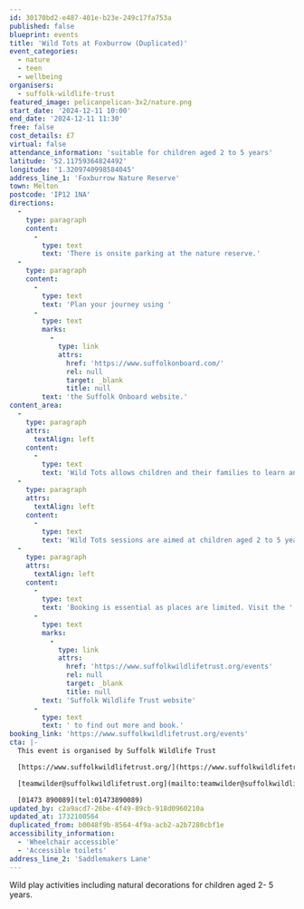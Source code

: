 ```yaml
---
id: 30170bd2-e487-401e-b23e-249c17fa753a
published: false
blueprint: events
title: 'Wild Tots at Foxburrow (Duplicated)'
event_categories:
  - nature
  - teen
  - wellbeing
organisers:
  - suffolk-wildlife-trust
featured_image: pelicanpelican-3x2/nature.png
start_date: '2024-12-11 10:00'
end_date: '2024-12-11 11:30'
free: false
cost_details: £7
virtual: false
attendance_information: 'suitable for children aged 2 to 5 years'
latitude: '52.11759364824492'
longitude: '1.3209740998584045'
address_line_1: 'Foxburrow Nature Reserve'
town: Melton
postcode: 'IP12 1NA'
directions:
  -
    type: paragraph
    content:
      -
        type: text
        text: 'There is onsite parking at the nature reserve.'
  -
    type: paragraph
    content:
      -
        type: text
        text: 'Plan your journey using '
      -
        type: text
        marks:
          -
            type: link
            attrs:
              href: 'https://www.suffolkonboard.com/'
              rel: null
              target: _blank
              title: null
        text: 'the Suffolk Onboard website.'
content_area:
  -
    type: paragraph
    attrs:
      textAlign: left
    content:
      -
        type: text
        text: 'Wild Tots allows children and their families to learn and play together outdoors. Guided and child-led hands-on experiences help build confidence, encourage creativity, improve communication and language, develop fine and gross motor skills, and, importantly, create shared memories for children and adults.'
  -
    type: paragraph
    attrs:
      textAlign: left
    content:
      -
        type: text
        text: 'Wild Tots sessions are aimed at children aged 2 to 5 years.  Younger children are welcome though. Babies in arms/baby-carrier/pushchair are welcome to accompany an older sibling to the session.  Older siblings can attend in the holidays.'
  -
    type: paragraph
    attrs:
      textAlign: left
    content:
      -
        type: text
        text: 'Booking is essential as places are limited. Visit the '
      -
        type: text
        marks:
          -
            type: link
            attrs:
              href: 'https://www.suffolkwildlifetrust.org/events'
              rel: null
              target: _blank
              title: null
        text: 'Suffolk Wildlife Trust website'
      -
        type: text
        text: ' to find out more and book.'
booking_link: 'https://www.suffolkwildlifetrust.org/events'
cta: |-
  This event is organised by Suffolk Wildlife Trust

  [https://www.suffolkwildlifetrust.org/](https://www.suffolkwildlifetrust.org/)

  [teamwilder@suffolkwildlifetrust.org](mailto:teamwilder@suffolkwildlifetrust.org)

  [01473 890089](tel:01473890089)
updated_by: c2a9acd7-26be-4f49-89cb-918d0960210a
updated_at: 1732100564
duplicated_from: b0048f9b-8564-4f9a-acb2-a2b7280cbf1e
accessibility_information:
  - 'Wheelchair accessible'
  - 'Accessible toilets'
address_line_2: 'Saddlemakers Lane'
---
```

Wild play activities including natural decorations for children aged 2- 5 years.